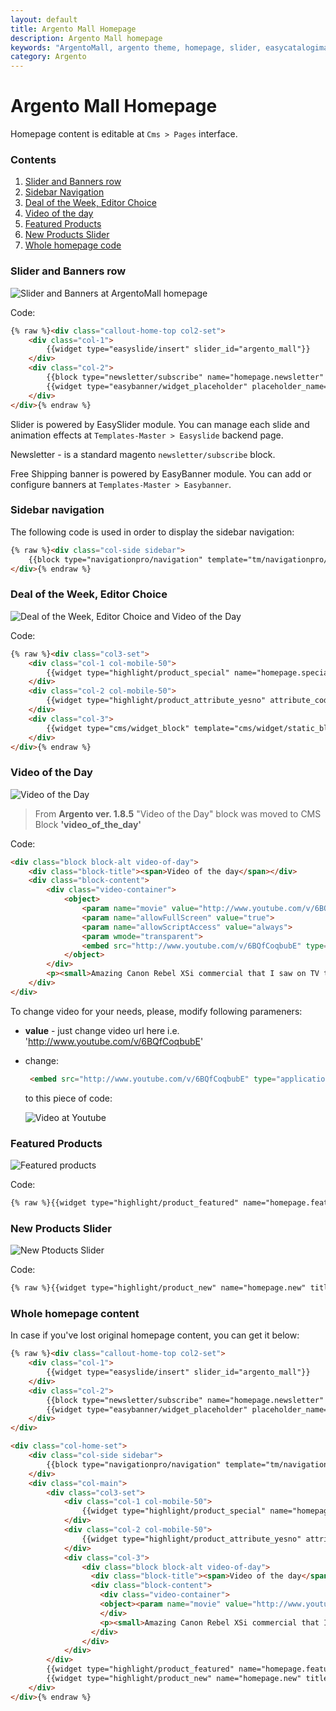 ```yaml
---
layout: default
title: Argento Mall Homepage
description: Argento Mall homepage
keywords: "ArgentoMall, argento theme, homepage, slider, easycatalogimages, tabs, highlight, banner"
category: Argento
---
```


# Argento Mall Homepage

Homepage content is editable at `Cms > Pages` interface.

### Contents

 1. [Slider and Banners row](#slider-and-banners-row)
 2. [Sidebar Navigation](#sidebar-navigation)
 3. [Deal of the Week, Editor Choice](#deal-of-the-week,-editor-choice)
 4. [Video of the day](#video-of-the-day)
 5. [Featured Products](#featured-products)
 6. [New Products Slider](#new-products-slider)
 7. [Whole homepage code](#whole-homepage-content)

### Slider and Banners row

![Slider and Banners at ArgentoMall homepage](/images/argento/mall/homepage-slider-baner.jpg)

Code:

```html
{% raw %}<div class="callout-home-top col2-set">
    <div class="col-1">
        {{widget type="easyslide/insert" slider_id="argento_mall"}}
    </div>
    <div class="col-2">
        {{block type="newsletter/subscribe" name="homepage.newsletter" template="newsletter/subscribe.phtml"}}
        {{widget type="easybanner/widget_placeholder" placeholder_name="argento-mall-home-top"}}
    </div>
</div>{% endraw %}
```

Slider is powered by EasySlider module. You can manage each slide and animation
effects at `Templates-Master > Easyslide` backend page.

Newsletter - is a standard magento `newsletter/subscribe` block.

Free Shipping banner is powered by EasyBanner module. You can add or configure
banners at `Templates-Master > Easybanner`.

### Sidebar navigation

The following code is used in order to display the sidebar navigation:

```html
{% raw %}<div class="col-side sidebar">
    {{block type="navigationpro/navigation" template="tm/navigationpro/sidebar.phtml" name_in_layout="navpro-homepage-left" menu_name="argento_mall_left" enabled="1"}}
</div>{% endraw %}
```

### Deal of the Week, Editor Choice

![Deal of the Week, Editor Choice and Video of the Day](/images/argento/mall/homepage-content-block.jpg)

Code:

```html
{% raw %}<div class="col3-set">
    <div class="col-1 col-mobile-50">
        {{widget type="highlight/product_special" name="homepage.special" title="Deal of the week" class_name="block block-alt" products_count="1" column_count="1" template="tm/highlight/product/grid.phtml"}}
    </div>
    <div class="col-2 col-mobile-50">
        {{widget type="highlight/product_attribute_yesno" attribute_code="recommended" class_name="editor-choice  block block-alt" name="homepage.editor_choice" title="Editor's choice" products_count="1" column_count="1" template="tm/highlight/product/grid.phtml"}}
    </div>
    <div class="col-3">
        {{widget type="cms/widget_block" template="cms/widget/static_block/default.phtml" block_id="video_of_the_day"}}
    </div>
</div>{% endraw %}
```

### Video of the Day

![Video of the Day](/images/argento/mall/homepage-video-block.jpg)

> From **Argento ver. 1.8.5** "Video of the Day" block was moved to CMS Block 
> **'video_of_the_day'**

Code:

```html
<div class="block block-alt video-of-day">
    <div class="block-title"><span>Video of the day</span></div>
    <div class="block-content">
        <div class="video-container">
            <object>
                <param name="movie" value="http://www.youtube.com/v/6BQfCoqbubE">
                <param name="allowFullScreen" value="true">
                <param name="allowScriptAccess" value="always">
                <param wmode="transparent">
                <embed src="http://www.youtube.com/v/6BQfCoqbubE" type="application/x-shockwave-flash" allowfullscreen="true" allowScriptAccess="always" width="250" height="201" wmode="transparent">
            </object>
        </div>
        <p><small>Amazing Canon Rebel XSi commercial that I saw on TV the other day.</small></p>
    </div>
</div>
```

To change video for your needs, please, modify following parameners:

  - **value**  - just change video url here i.e. 'http://www.youtube.com/v/6BQfCoqbubE'
  - change:

    ```html
     <embed src="http://www.youtube.com/v/6BQfCoqbubE" type="application/x-shockwave-flash" allowfullscreen="true" allowScriptAccess="always" width="250" height="201" wmode="transparent">
    ```
    to this piece of code:

    ![Video at Youtube](/images/argento/mall/youtube-share.png)
 
### Featured Products

![Featured products](/images/argento/mall/homepage-featured-products.jpg)

Code:

```html
{% raw %}{{widget type="highlight/product_featured" name="homepage.featured" class_name="block block-featured-homepage" title="Featured products" products_count="6" column_count="3" template="tm/highlight/product/grid-wide.phtml"}}{% endraw %}
```

### New Products Slider

![New Ptoducts Slider](/images/argento/mall/homepage-new-products-slider.jpg)

Code:

```html
{% raw %}{{widget type="highlight/product_new" name="homepage.new" title="New products" products_count="30" template="tm/highlight/product/slider.phtml"}}{% endraw %}
```

### Whole homepage content

In case if you've lost original homepage content, you can get it below:

```html
{% raw %}<div class="callout-home-top col2-set">
    <div class="col-1">
        {{widget type="easyslide/insert" slider_id="argento_mall"}}
    </div>
    <div class="col-2">
        {{block type="newsletter/subscribe" name="homepage.newsletter" template="newsletter/subscribe.phtml"}}
        {{widget type="easybanner/widget_placeholder" placeholder_name="argento-mall-home-top"}}
    </div>
</div>

<div class="col-home-set">
    <div class="col-side sidebar">
        {{block type="navigationpro/navigation" template="tm/navigationpro/sidebar.phtml" name_in_layout="navpro-homepage-left" menu_name="argento_mall_left" enabled="1"}}
    </div>
    <div class="col-main">
        <div class="col3-set">
            <div class="col-1 col-mobile-50">
                {{widget type="highlight/product_special" name="homepage.special" title="Deal of the week" class_name="block block-alt" products_count="1" column_count="1" template="tm/highlight/product/grid.phtml"}}
            </div>
            <div class="col-2 col-mobile-50">
                {{widget type="highlight/product_attribute_yesno" attribute_code="recommended" class_name="editor-choice  block block-alt" name="homepage.editor_choice" title="Editor's choice" products_count="1" column_count="1" template="tm/highlight/product/grid.phtml"}}
            </div>
            <div class="col-3">
                <div class="block block-alt video-of-day">
                  <div class="block-title"><span>Video of the day</span></div>
                  <div class="block-content">
                    <div class="video-container">
                    <object><param name="movie" value="http://www.youtube.com/v/6BQfCoqbubE"><param name="allowFullScreen" value="true"><param name="allowScriptAccess" value="always"><param wmode="transparent"><embed src="http://www.youtube.com/v/6BQfCoqbubE" type="application/x-shockwave-flash" allowfullscreen="true" allowScriptAccess="always" width="250" height="201" wmode="transparent"></object>
                    </div>
                    <p><small>Amazing Canon Rebel XSi commercial that I saw on TV the other day.</small></p>
                  </div>
                </div>
            </div>
        </div>
        {{widget type="highlight/product_featured" name="homepage.featured" class_name="block block-featured-homepage" title="Featured products" products_count="6" column_count="3" template="tm/highlight/product/grid-wide.phtml"}}
        {{widget type="highlight/product_new" name="homepage.new" title="New products" products_count="30" template="tm/highlight/product/slider.phtml"}}
    </div>
</div>{% endraw %}
```
